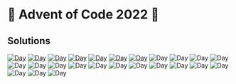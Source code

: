 # 🎄 Advent of Code 2022 🎄

## Solutions

[![Day](https://badgen.net/badge/01/%E2%98%85%E2%98%85/green)](tasks/1)
[![Day](https://badgen.net/badge/02/%E2%98%85%E2%98%85/green)](tasks/2)
[![Day](https://badgen.net/badge/03/%E2%98%85%E2%98%85/green)](tasks/3)
[![Day](https://badgen.net/badge/04/%E2%98%85%E2%98%85/green)](tasks/4)
[![Day](https://badgen.net/badge/05/%E2%98%85%E2%98%85/green)](tasks/5)
[![Day](https://badgen.net/badge/06/%E2%98%85%E2%98%85/green)](tasks/6)
[![Day](https://badgen.net/badge/07/%E2%98%85%E2%98%85/green)](tasks/7)
![Day](https://badgen.net/badge/08/%E2%98%86%E2%98%86/gray)
![Day](https://badgen.net/badge/09/%E2%98%86%E2%98%86/gray)
![Day](https://badgen.net/badge/10/%E2%98%86%E2%98%86/gray)
![Day](https://badgen.net/badge/11/%E2%98%86%E2%98%86/gray)
![Day](https://badgen.net/badge/12/%E2%98%86%E2%98%86/gray)
![Day](https://badgen.net/badge/13/%E2%98%86%E2%98%86/gray)
![Day](https://badgen.net/badge/14/%E2%98%86%E2%98%86/gray)
![Day](https://badgen.net/badge/15/%E2%98%86%E2%98%86/gray)
![Day](https://badgen.net/badge/16/%E2%98%86%E2%98%86/gray)
![Day](https://badgen.net/badge/17/%E2%98%86%E2%98%86/gray)
![Day](https://badgen.net/badge/18/%E2%98%86%E2%98%86/gray)
![Day](https://badgen.net/badge/19/%E2%98%86%E2%98%86/gray)
![Day](https://badgen.net/badge/20/%E2%98%86%E2%98%86/gray)
![Day](https://badgen.net/badge/21/%E2%98%86%E2%98%86/gray)
![Day](https://badgen.net/badge/22/%E2%98%86%E2%98%86/gray)
![Day](https://badgen.net/badge/23/%E2%98%86%E2%98%86/gray)
![Day](https://badgen.net/badge/24/%E2%98%86%E2%98%86/gray)
![Day](https://badgen.net/badge/25/%E2%98%86%E2%98%86/gray)
